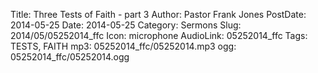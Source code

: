 Title: Three Tests of Faith - part 3
Author: Pastor Frank Jones
PostDate: 2014-05-25
Date: 2014-05-25
Category: Sermons
Slug: 2014/05/05252014_ffc
Icon: microphone
AudioLink: 05252014_ffc
Tags: TESTS, FAITH
mp3: 05252014_ffc/05252014.mp3
ogg: 05252014_ffc/05252014.ogg

